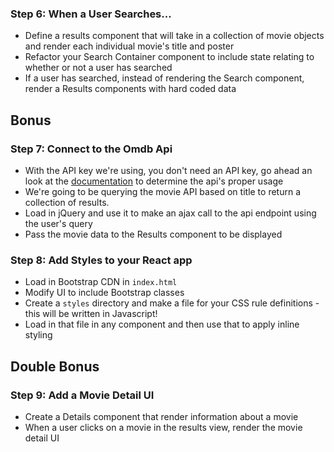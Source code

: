 ### Step 6: When a User Searches...

- Define a results component that will take in a collection of movie objects and render each individual movie's title and poster
- Refactor your Search Container component to include state relating to whether or not a user has searched
- If a user has searched, instead of rendering the Search component, render a Results components with hard coded data

## Bonus

### Step 7: Connect to the Omdb Api

- With the API key we're using, you don't need an API key, go ahead an look at the [documentation](http://omdbapi.com/) to determine the api's proper usage
- We're going to be querying the movie API based on title to return a collection of results.
- Load in jQuery and use it to make an ajax call to the api endpoint using the user's query
- Pass the movie data to the Results component to be displayed

### Step 8: Add Styles to your React app

- Load in Bootstrap CDN in `index.html`
- Modify UI to include Bootstrap classes
- Create a `styles` directory and make a file for your CSS rule definitions - this will be written in Javascript!
- Load in that file in any component and then use that to apply inline styling

## Double Bonus

### Step 9: Add a Movie Detail UI

- Create a Details component that render information about a movie
- When a user clicks on a movie in the results view, render the movie detail UI
